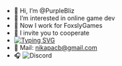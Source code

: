 - 👋 Hi, I’m @PurpleBliz
- 👀 I’m interested in online game dev
- 🌱 Now I work for FoxslyGames
- 💞️ I invite you to cooperate
- [![Typing SVG](https://readme-typing-svg.herokuapp.com?color=%2336BCF7&lines=nikapacb@gmail.com)](https://git.io/typing-svg)
- :email: Mail: nikapacb@gmail.com
- 🎧 ![Discord]((https://discordapp.com/users/858175269243191316/))

<!---
PurpleBliz/PurpleBliz is a ✨ special ✨ repository because its `README.md` (this file) appears on your GitHub profile.
You can click the Preview link to take a look at your changes.
--->
